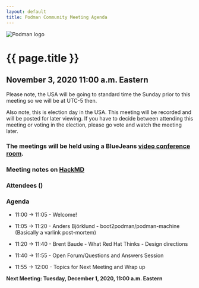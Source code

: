 ```yaml
---
layout: default
title: Podman Community Meeting Agenda
---
```


![Podman logo](/img/podman.svg)

# {{ page.title }}
## November 3, 2020 11:00 a.m. Eastern

Please note, the USA will be going to standard time the Sunday prior to this meeting so
we will be at UTC-5 then.

Also note, this is election day in the USA.  This meeting will be recorded and will be posted
for later viewing.  If you have to decide between attending this meeting or voting in the election,
please go vote and watch the meeting later.

### The meetings will be held using a BlueJeans [video conference room](https://bluejeans.com/796412039).

### Meeting notes on [HackMD](https://hackmd.io/fc1zraYdS0-klJ2KJcfC7w)

### Attendees ()

### Agenda

* 11:00 -> 11:05 - Welcome! 

* 11:05 -> 11:20 - Anders Björklund - boot2podman/podman-machine (Basically a varlink post-mortem)
 
* 11:20 -> 11:40 - Brent Baude - What Red Hat Thinks - Design directions 

* 11:40 -> 11:55 - Open Forum/Questions and Answers Session

* 11:55 -> 12:00 - Topics for Next Meeting and Wrap up

 **Next Meeting: Tuesday, December 1, 2020, 11:00 a.m. Eastern**
